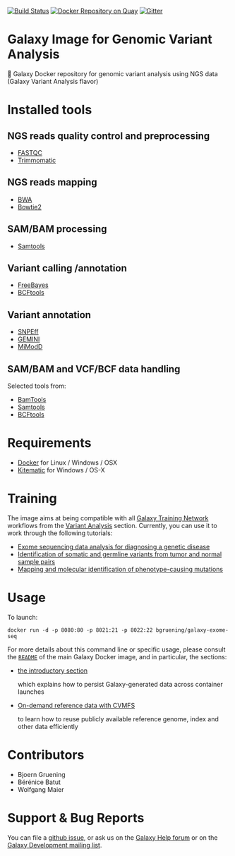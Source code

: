 [![Build Status](https://travis-ci.org/bgruening/docker-galaxy-exome-seq.svg?branch=master)](https://travis-ci.org/bgruening/docker-galaxy-exome-seq)
[![Docker Repository on Quay](https://quay.io/repository/bgruening/galaxy-exome-seq/status "Docker Repository on Quay")](https://quay.io/repository/bgruening/galaxy-exome-seq)
[![Gitter](https://badges.gitter.im/bgruening/docker-galaxy-stable.svg)](https://gitter.im/bgruening/docker-galaxy-stable?utm_source=badge&utm_medium=badge&utm_campaign=pr-badge)

Galaxy Image for Genomic Variant Analysis
=========================================

:whale: Galaxy Docker repository for genomic variant analysis using NGS data (Galaxy Variant Analysis flavor)

# Installed tools

## NGS reads quality control and preprocessing
 * [FASTQC](https://www.bioinformatics.babraham.ac.uk/projects/fastqc)
 * [Trimmomatic](http://www.usadellab.org/cms/?page=trimmomatic)
## NGS reads mapping
 * [BWA](http://bio-bwa.sourceforge.net)
 * [Bowtie2](http://bowtie-bio.sourceforge.net/bowtie2)
## SAM/BAM processing
 * [Samtools](https://www.htslib.org)
## Variant calling /annotation
 * [FreeBayes](https://github.com/ekg/freebayes)
 * [BCFtools](https://www.htslib.org)
## Variant annotation
 * [SNPEff](http://snpeff.sourceforge.net)
 * [GEMINI](https://gemini.readthedocs.io)
 * [MiModD](https://mimodd.readthedocs.io)
## SAM/BAM and VCF/BCF data handling
 Selected tools from:
 * [BamTools](https://github.com/pezmaster31/bamtools/wiki)
 * [Samtools](https://www.htslib.org)
 * [BCFtools](https://www.htslib.org)

# Requirements

 - [Docker](https://docs.docker.com/installation/) for Linux / Windows / OSX
 - [Kitematic](https://kitematic.com/) for Windows / OS-X

# Training

The image aims at being compatible with all [Galaxy Training Network](https://training.galaxyproject.org/training-material) workflows from the [Variant Analysis](https://training.galaxyproject.org/training-material/topics/variant-analysis) section. Currently, you can use it to work through the following tutorials:

 - [Exome sequencing data analysis for diagnosing a genetic disease](https://training.galaxyproject.org/training-material/topics/variant-analysis/tutorials/exome-seq/tutorial.html)
 - [Identification of somatic and germline variants from tumor and normal sample pairs](https://training.galaxyproject.org/training-material/topics/variant-analysis/tutorials/somatic-variants/tutorial.html)
 - [Mapping and molecular identification of phenotype-causing mutations](https://training.galaxyproject.org/training-material/topics/variant-analysis/tutorials/mapping-by-sequencing/tutorial.html)

# Usage

To launch:

```
docker run -d -p 8080:80 -p 8021:21 -p 8022:22 bgruening/galaxy-exome-seq
```

For more details about this command line or specific usage, please consult the
[`README`](https://github.com/bgruening/docker-galaxy-stable/blob/master/README.md) of the main Galaxy Docker image, and in particular, the sections:

 - [the introductory section](https://github.com/bgruening/docker-galaxy-stable#Usage)

   which explains how to persist Galaxy-generated data across container launches

 - [On-demand reference data with CVMFS](https://github.com/bgruening/docker-galaxy-stable#cvmfs)

   to learn how to reuse publicly available reference genome, index and other
   data efficiently

# Contributors

- Bjoern Gruening
- Bérénice Batut
- Wolfgang Maier

# Support & Bug Reports

You can file a [github issue](https://github.com/bgruening/galaxy-exom-seq/issues), or ask us on the [Galaxy Help forum](https://help.galaxyproject.org/) or on the [Galaxy Development mailing list](https://lists.galaxyproject.org/lists/galaxy-dev.lists.galaxyproject.org/).
